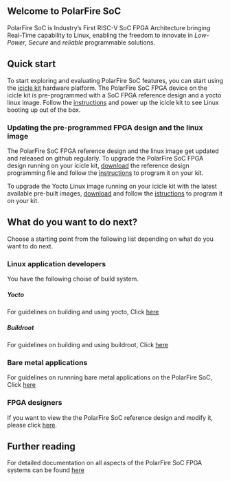 ## Welcome to PolarFire SoC

PolarFire SoC is Industry’s First RISC-V SoC FPGA Architecture bringing Real-Time capability to Linux, enabling the freedom to innovate in _Low-Power_, _Secure_ and _reliable_ programmable solutions.

## Quick start
To start exploring and evaluating PolarFire SoC features, you can start using the [icicle kit](https://www.microsemi.com/products/fpga-soc/polarfire-soc-icicle-quick-start-guide#hardware) hardware platform. The PolarFire SoC FPGA device on the icicle kit is pre-programmed with a SoC FPGA reference design and a yocto linux image. Follow the [instructions](https://www.microsemi.com/products/fpga-soc/polarfire-soc-icicle-quick-start-guide#getting-started) and power up the icicle kit to see Linux booting up out of the box.

### Updating the pre-programmed FPGA design and the linux image
The PolarFire SoC FPGA reference design and the linux image get updated and released on github regularly. To upgrade the PolarFire SoC FPGA design running on your icicle kit,  [download](https://github.com/polarfire-soc/icicle-kit-reference-design/releases) the reference design programming file and follow the [instructions](https://github.com/polarfire-soc/polarfire-soc-documentation/blob/master/boards/mpfs-icicle-kit-es/updating-icicle-kit/updating-icicle-kit-design-and-linux.md#programming-the-polarfire-soc-design) to program it on your kit.

To upgrade the Yocto Linux image running on your icicle kit with the latest available pre-built images, [download](https://github.com/polarfire-soc/meta-polarfire-soc-yocto-bsp/releases) and follow the [istructions](https://github.com/polarfire-soc/polarfire-soc-documentation/blob/master/boards/mpfs-icicle-kit-es/updating-icicle-kit/updating-icicle-kit-design-and-linux.md#programming-the-linux-image) to program it on your kit.
 
## What do you want to do next?
Choose a starting point from the following list depending on what do you want to do next.

### Linux application developers
You have the following choise of build system.
##### Yocto
For guidelines on building and using yocto, Click [here]()
##### Buildroot
For guidelines on building and using buildroot, Click [here]()
### Bare metal applications
For guidelines on runnning bare metal applications on the PolarFire SoC, Click [here]()
### FPGA designers
If you want to view the the PolarFire SoC reference design and modify it, please click [here](). 

## Further reading
For detailed documentation on all aspects of the PolarFire SoC FPGA systems can be found [here](https://github.com/polarfire-soc/polarfire-soc-documentation)



